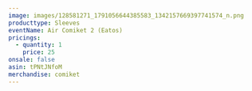 ```yaml
---
image: images/128581271_1791056644385583_1342157669397741574_n.png
producttype: Sleeves
eventName: Air Comiket 2 (Eatos)
pricings:
  - quantity: 1
    price: 25
onsale: false
asin: tPNtJNfoM
merchandise: comiket
---
```

